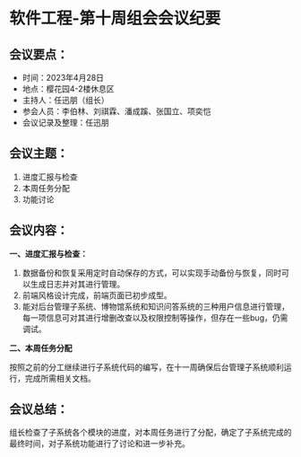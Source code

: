# 软件工程-第十周组会会议纪要

## 会议要点：

- 时间：2023年4月28日
- 地点：樱花园4-2楼休息区
- 主持人：任迅朋（组长）
- 参会人员：李伯林、刘祺霖、潘成蹊、张国立、项奕恺
- 会议记录及整理：任迅朋

## 会议主题：

1. 进度汇报与检查
2. 本周任务分配
3. 功能讨论

## 会议内容：

**一、进度汇报与检查：**

1. 数据备份和恢复采用定时自动保存的方式，可以实现手动备份与恢复，同时可以生成日志并对其进行管理。
2. 前端风格设计完成，前端页面已初步成型。
3. 能对后台管理子系统、博物馆系统和知识问答系统的三种用户信息进行管理，每一项信息可对其进行增删改查以及权限控制等操作，但存在一些bug，仍需调试。

**二、本周任务分配**

按照之前的分工继续进行子系统代码的编写，在十一周确保后台管理子系统顺利运行，完成所需相关文档。



## 会议总结：

组长检查了子系统各个模块的进度，对本周任务进行了分配，确定了子系统完成的最终时间，对子系统功能进行了讨论和进一步补充。



